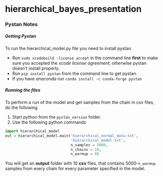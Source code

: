 # hierarchical_bayes_presentation

### Pystan Notes

##### Getting Pystan
To run the hierarchical_model.py file you need to install pystan.
- Run `sudo xcodebuild -license accept` in the command line **first** to make sure you accepted the *xcode license agreement*, otherwise pystan doesn't install properly.
-  Run `pip install pystan` from the command line to get pystan.
-  If you have *anaconda* run `conda install -c conda-forge pystan` 

##### Running the files

To perform a run of the model and get samples from the chain in csv files, do the following.

1. Start python from the `pystan_version` folder. 
2. Use the following python commands
```python
import hierarchical_model
out = hierarchical_model.main('hierarchical_normal_data.txt', 
                              'hierarchical_model.txt', 
                              n_samples = 5000, 
                              n_chains = 10, 
                              n_warmup = 0)
``` 
You will get an **output** folder with 10 **csv** files, that contains 5000-`n_warmup` samples from every chain for every parameter specified in the model.
